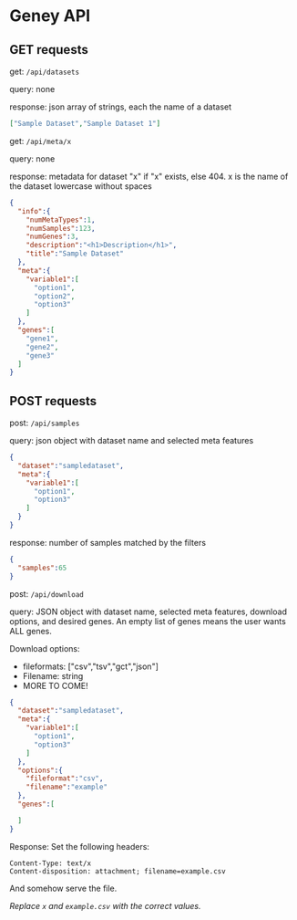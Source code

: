# Geney API

## GET requests

get:  `/api/datasets`

query:  none

response:  json array of strings, each the name of a dataset

```json
["Sample Dataset","Sample Dataset 1"]
```

get:  `/api/meta/x`

query: 	none

response:  metadata for dataset "x" if "x" exists, else 404. x is the name of the dataset lowercase without spaces
```json
{  
  "info":{  
    "numMetaTypes":1,
    "numSamples":123,
    "numGenes":3,
    "description":"<h1>Description</h1>",
    "title":"Sample Dataset"
  },
  "meta":{  
    "variable1":[  
      "option1",
      "option2",
      "option3"
    ]
  },
  "genes":[  
    "gene1",
    "gene2",
    "gene3"
  ]
}
```

## POST requests

post:  `/api/samples`

query:  json object with dataset name and selected meta features

```json
{  
  "dataset":"sampledataset",
  "meta":{  
    "variable1":[  
      "option1",
      "option3"
    ]
  }
}
```

response:  number of samples matched by the filters

```json
{  
  "samples":65
}
```

post:  `/api/download`

query:  JSON object with dataset name, selected meta features, download options, and desired genes. An empty list of genes means the user wants ALL genes.

Download options:

- fileformats: ["csv","tsv","gct","json"]
- Filename: string
- MORE TO COME!

```json
{  
  "dataset":"sampledataset",
  "meta":{  
    "variable1":[  
      "option1",
      "option3"
    ]
  },
  "options":{  
    "fileformat":"csv",
    "filename":"example"
  },
  "genes":[  

  ]
}
```

Response:  Set the following headers:

```
Content-Type: text/x
Content-disposition: attachment; filename=example.csv
```

And somehow serve the file.

_Replace `x` and `example.csv` with the correct values._

